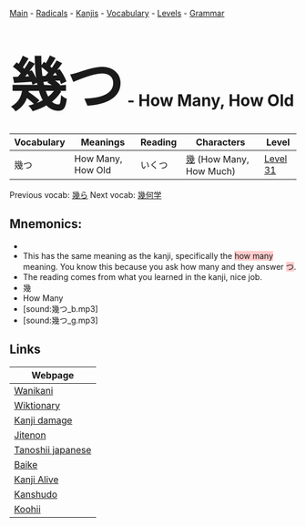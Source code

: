 <style> bigfont {font-size: 100px}</style>
[Main](../README.md) -
[Radicals](../radicals.md) -
[Kanjis](../kanjis.md) -
[Vocabulary](../vocabulary.md) -
[Levels](../levels.md) -
[Grammar](../grammar.md)
# <bigfont> 幾つ</bigfont> - How Many, How Old 

| Vocabulary | Meanings | Reading | Characters | Level |
| --- | --- | --- | --- | --- |
| 幾つ | How Many, How Old | いくつ |  [幾](../kanjis/幾.md) (How Many, How Much) | [Level 31](../levels/wk_level31.md) |

Previous vocab: [幾ら](幾ら.md) Next vocab: [幾何学](幾何学.md) 

## Mnemonics:

* 
* This has the same meaning as the kanji, specifically the <span style="background-color:#ffcccb"> how many</span> meaning. You know this because you ask how many and they answer <span style="background-color:#ffcccb"> つ</span>.
* The reading comes from what you learned in the kanji, nice job.
* 幾
* How Many
* [sound:幾つ_b.mp3]
* [sound:幾つ_g.mp3]


## Links 

| Webpage |
| --- |
| [Wanikani          ](https://www.wanikani.com/kanji/幾つ) |
| [Wiktionary        ](https://en.wiktionary.org/wiki/幾つ) |
| [Kanji damage      ](http://www.kanjidamage.com/kanji/search?utf8=✓&q=幾つ) |
| [Jitenon           ](https://jitenon.com/kanji/幾つ) |
| [Tanoshii japanese ](https://www.tanoshiijapanese.com/dictionary/kanji.cfm?k=幾つ) |
| [Baike             ](https://baike.baidu.com/item/幾つ) |
| [Kanji Alive       ](https://app.kanjialive.com/幾つ) |
| [Kanshudo          ](https://www.kanshudo.com/searchmn?q=幾つ) |
| [Koohii            ](https://kanji.koohii.com/study/kanji/幾つ) |
